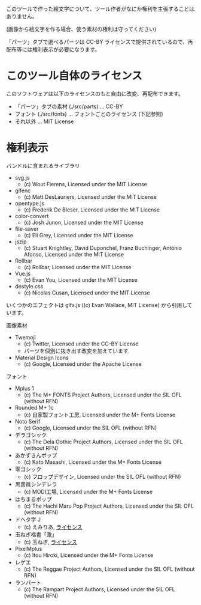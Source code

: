 このツールで作った絵文字について、ツール作者がなにか権利を主張することはありません。

(画像から絵文字を作る場合、使う素材の権利は守ってください)

「パーツ」タブで選べるパーツは CC-BY ライセンスで提供されているので、再配布等には権利表示が必要になります。

# このツール自体のライセンス

このソフトウェアは以下のライセンスのもと自由に改変、再配布できます。

- 「パーツ」タブの素材 (./src/parts) ... CC-BY
- フォント (./src/fonts) ... フォントごとのライセンス (下記参照)
- それ以外 ... MIT License

# 権利表示

バンドルに含まれるライブラリ
- svg.js
  - (c) Wout Fierens, Licensed under the MIT License
- gifenc
  - (c) Matt DesLauriers, Licensed under the MIT License
- opentype.js
  - (c) Frederik De Bleser, Licensed under the MIT License
- color-convert
  - (c) Josh Junon, Licensed under the MIT License
- file-saver
  - (c) Eli Grey, Licensed under the MIT License
- jszip
  - (c) Stuart Knightley, David Duponchel, Franz Buchinger, António Afonso, Licensed under the MIT License
- Rollbar
  - (c) Rollbar, Licensed under the MIT License
- Vue.js
  - (c) Evan You, Licensed under the MIT License
- destyle.css
  - (c) Nicolas Cusan, Licensed under the MIT License

いくつかのエフェクトは glfx.js ((c) Evan Wallace, MIT License) から引用しています。

画像素材
- Twemoji
  - (c) Twitter, Licensed under the CC-BY License
  - パーツを個別に抜き出す改変を加えています
- Material Design Icons
  - (c) Google, Licensed under the Apache License

フォント
- Mplus 1
  - (c) The M+ FONTS Project Authors, Licensed under the SIL OFL (without RFN)
- Rounded M+ 1c
  - (c) 自家製フォント工房, Licensed under the M+ Fonts License
- Noto Serif
  - (c) Google, Licensed under the SIL OFL (without RFN)
- デラゴシック
  - (c) The Dela Gothic Project Authors, Licensed under the SIL OFL (without RFN)
- あかずきんポップ
  - (c) Kato Masashi, Licensed under the M+ Fonts License
- 零ゴシック
  - (c) フロップデザイン, Licensed under the SIL OFL (without RFN)
- 黒薔薇シンデレラ
  - (c) MODI工場, Licensed under the M+ Fonts License
- はちまるポップ
  - (c) The Hachi Maru Pop Project Authors, Licensed under the SIL OFL (without RFN)
- ドヘタ字 J
  - (c) えみりあ, [ライセンス](https://github.com/zk-phi/MEGAMOJI/blob/master/resources/licenses/dohetaji.txt)
- 玉ねぎ楷書「激」
  - (c) 玉ねぎ, [ライセンス](https://github.com/zk-phi/MEGAMOJI/blob/master/resources/licenses/TamanegiKaishoGeki.txt)
- PixelMplus
  - (c) Itou Hiroki, Licensed under the M+ Fonts License
- レゲエ
  - (c) The Reggae Project Authors, Licensed under the SIL OFL (without RFN)
- ランパート
  - (c) The Rampart Project Authors, Licensed under the SIL OFL (without RFN)

